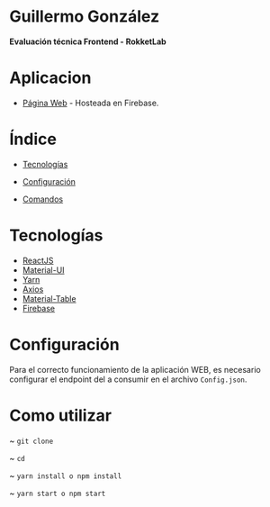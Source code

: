 # Guillermo González

**Evaluación técnica Frontend - RokketLab**

# Aplicacion
* [Página Web]() - Hosteada en Firebase.

# Índice

* [Tecnologías](#Tecnologías)

* [Configuración](#Configuración)

* [Comandos](#Comandos)


# Tecnologías
* [ReactJS](https://reactjs.org/) 
* [Material-UI](https://material-ui.com/)
* [Yarn](https://yarnpkg.com/)
* [Axios](https://yarnpkg.com/package/axios)
* [Material-Table](https://material-table.com/#/)
* [Firebase](https://firebase.google.com/)

# Configuración

Para el correcto funcionamiento de la aplicación WEB, es necesario configurar el endpoint del []() a consumir en el archivo `Config.json`.

# Como utilizar
~ `git clone `

~ `cd `

~ `yarn install o npm install`

~ `yarn start o npm start`
